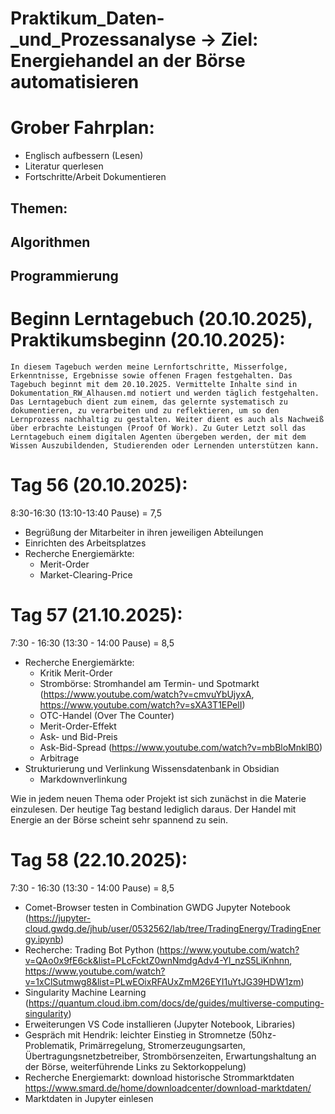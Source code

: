 # Praktikum_Daten-_und_Prozessanalyse -> Ziel: Energiehandel an der Börse automatisieren

# Grober Fahrplan:
  - Englisch aufbessern (Lesen)
  - Literatur querlesen
  - Fortschritte/Arbeit Dokumentieren
## Themen:

## Algorithmen

## Programmierung



# Beginn Lerntagebuch (20.10.2025), Praktikumsbeginn (20.10.2025):

    In diesem Tagebuch werden meine Lernfortschritte, Misserfolge, Erkenntnisse, Ergebnisse sowie offenen Fragen festgehalten. Das Tagebuch beginnt mit dem 20.10.2025. Vermittelte Inhalte sind in Dokumentation_RW_Alhausen.md notiert und werden täglich festgehalten. 
    Das Lerntagebuch dient zum einem, das gelernte systematisch zu dokumentieren, zu verarbeiten und zu reflektieren, um so den Lernprozess nachhaltig zu gestalten. Weiter dient es auch als Nachweiß über erbrachte Leistungen (Proof Of Work). Zu Guter Letzt soll das Lerntagebuch einem digitalen Agenten übergeben werden, der mit dem Wissen Auszubildenden, Studierenden oder Lernenden unterstützen kann. 


# Tag 56 (20.10.2025):

8:30-16:30 (13:10-13:40 Pause) = 7,5

- Begrüßung der Mitarbeiter in ihren jeweiligen Abteilungen
- Einrichten des Arbeitsplatzes
- Recherche Energiemärkte:
	 - Merit-Order
	 - Market-Clearing-Price


# Tag 57 (21.10.2025):

7:30 - 16:30 (13:30 - 14:00 Pause) = 8,5

- Recherche Energiemärkte:
     - Kritik Merit-Order
     - Strombörse: Stromhandel am Termin- und Spotmarkt (https://www.youtube.com/watch?v=cmvuYbUjyxA, https://www.youtube.com/watch?v=sXA3T1EPelI)
     - OTC-Handel (Over The Counter)
     - Merit-Order-Effekt
     - Ask- und Bid-Preis
     - Ask-Bid-Spread (https://www.youtube.com/watch?v=mbBloMnklB0)
     - Arbitrage
- Strukturierung und Verlinkung Wissensdatenbank in Obsidian
     - Markdownverlinkung

Wie in jedem neuen Thema oder Projekt ist sich zunächst in die Materie einzulesen. Der heutige Tag bestand lediglich daraus. Der Handel mit Energie an der Börse scheint sehr spannend zu sein. 

# Tag 58 (22.10.2025):

7:30 - 16:30 (13:30 - 14:00 Pause) = 8,5

- Comet-Browser testen in Combination GWDG Jupyter Notebook (https://jupyter-cloud.gwdg.de/jhub/user/0532562/lab/tree/TradingEnergy/TradingEnergy.ipynb)
- Recherche: Trading Bot Python (https://www.youtube.com/watch?v=QAo0x9fE6ck&list=PLcFcktZ0wnNmdgAdv4-Yl_nzS5LiKnhnn, https://www.youtube.com/watch?v=1xClSutmwg8&list=PLwEOixRFAUxZmM26EYI1uYtJG39HDW1zm)
- Singularity Machine Learning (https://quantum.cloud.ibm.com/docs/de/guides/multiverse-computing-singularity)
- Erweiterungen VS Code installieren (Jupyter Notebook, Libraries)
- Gespräch mit Hendrik: leichter Einstieg in Stromnetze (50hz-Problematik, Primärregelung, Stromerzeugungsarten, Übertragungsnetzbetreiber, Strombörsenzeiten, Erwartungshaltung an der Börse, weiterführende Links zu Sektorkoppelung)
- Recherche Energiemarkt: download historische Strommarktdaten https://www.smard.de/home/downloadcenter/download-marktdaten/
- Marktdaten in Jupyter einlesen